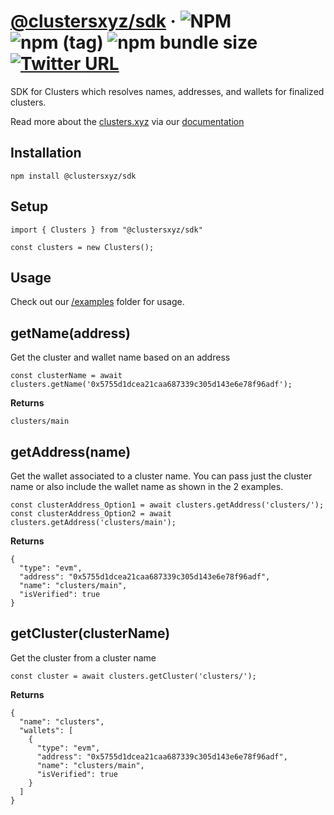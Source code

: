 # [@clustersxyz/sdk](https://clusters.xyz) &middot; ![NPM](https://img.shields.io/npm/l/@clustersxyz/sdk?registry_uri=https%3A%2F%2Fregistry.npmjs.com) ![npm (tag)](https://img.shields.io/npm/v/@clustersxyz/sdk/latest) ![npm bundle size](https://img.shields.io/bundlephobia/min/@clustersxyz/sdk) [![Twitter URL](https://img.shields.io/twitter/url?url=https%3A%2F%2Ftwitter.com%2Fclustersxyz)](https://twitter.com/clustersxyz)

SDK for Clusters which resolves names, addresses, and wallets for finalized clusters.

Read more about the [clusters.xyz](https://clusters.xyz) via our [documentation](https://docs.clusters.xyz)

## Installation

```
npm install @clustersxyz/sdk
```

## Setup

```
import { Clusters } from "@clustersxyz/sdk"

const clusters = new Clusters();
```

## Usage

Check out our [/examples](https://github.com/clustersxyz/sdk/blob/main/examples) folder for usage.

## getName(address)

Get the cluster and wallet name based on an address

```
const clusterName = await clusters.getName('0x5755d1dcea21caa687339c305d143e6e78f96adf');
```

**Returns**

```
clusters/main
```

## getAddress(name)

Get the wallet associated to a cluster name. You can pass just the cluster name or also include the wallet name as shown in the 2 examples.

```
const clusterAddress_Option1 = await clusters.getAddress('clusters/');
const clusterAddress_Option2 = await clusters.getAddress('clusters/main');
```

**Returns**

```
{
  "type": "evm",
  "address": "0x5755d1dcea21caa687339c305d143e6e78f96adf",
  "name": "clusters/main",
  "isVerified": true
}
```

## getCluster(clusterName)

Get the cluster from a cluster name

```
const cluster = await clusters.getCluster('clusters/');
```

**Returns**

```
{
  "name": "clusters",
  "wallets": [
    {
      "type": "evm",
      "address": "0x5755d1dcea21caa687339c305d143e6e78f96adf",
      "name": "clusters/main",
      "isVerified": true
    }
  ]
}
```
